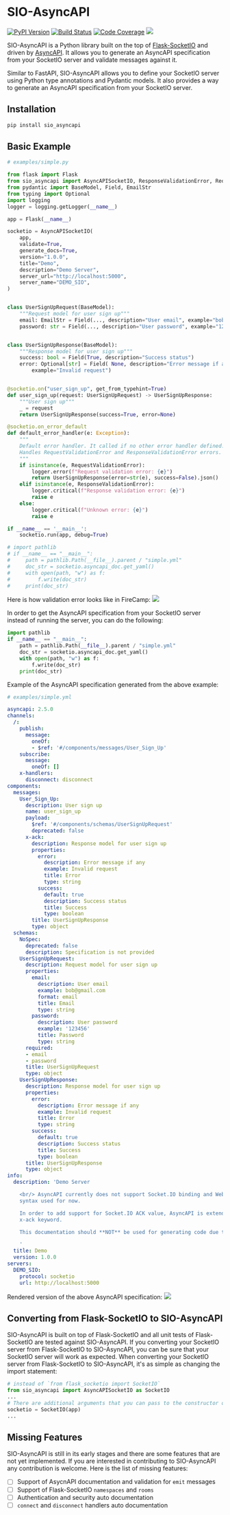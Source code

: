 SIO-AsyncAPI
============

[![PyPI Version][pypi-image]][pypi-url]
[![Build Status][build-image]][build-url]
[![Code Coverage][coverage-image]][coverage-url]
[![][versions-image]][versions-url]

<!-- Badges: -->

[pypi-image]: https://img.shields.io/pypi/v/sio_asyncapi
[pypi-url]: https://pypi.org/project/sio_asyncapi/
[build-image]: https://github.com/daler-rahimov/sio-asyncapi/actions/workflows/python-package.yml/badge.svg
[build-url]: https://github.com/daler-rahimov/sio-asyncapi/actions/workflows/python-package.yml
[coverage-image]: https://codecov.io/gh/daler-rahimov/sio-asyncapi/branch/develop/graph/badge.svg
[coverage-url]: https://app.codecov.io/gh/daler-rahimov/sio-asyncapi
[versions-image]: https://img.shields.io/pypi/pyversions/sio_asyncapi/
[versions-url]: https://pypi.org/project/sio_asyncapi/


SIO-AsyncAPI is a Python library built on the top of [Flask-SocketIO](https://flask-socketio.readthedocs.io/) and driven by [AsyncAPI](https://www.asyncapi.com/). It allows you to generate an AsyncAPI specification from your SocketIO server and validate messages against it.

Similar to FastAPI, SIO-AsyncAPI allows you to define your SocketIO server using Python type annotations and Pydantic models. It also provides a way to generate an AsyncAPI specification from your SocketIO server.


## Installation

```bash
pip install sio_asyncapi
```

## Basic Example

```py
# examples/simple.py

from flask import Flask
from sio_asyncapi import AsyncAPISocketIO, ResponseValidationError, RequestValidationError
from pydantic import BaseModel, Field, EmailStr
from typing import Optional
import logging
logger = logging.getLogger(__name__)

app = Flask(__name__)

socketio = AsyncAPISocketIO(
    app,
    validate=True,
    generate_docs=True,
    version="1.0.0",
    title="Demo",
    description="Demo Server",
    server_url="http://localhost:5000",
    server_name="DEMO_SIO",
)


class UserSignUpRequest(BaseModel):
    """Request model for user sign up"""
    email: EmailStr = Field(..., description="User email", example="bob@gmail.com")
    password: str = Field(..., description="User password", example="123456")


class UserSignUpResponse(BaseModel):
    """Response model for user sign up"""
    success: bool = Field(True, description="Success status")
    error: Optional[str] = Field( None, description="Error message if any",
        example="Invalid request")


@socketio.on("user_sign_up", get_from_typehint=True)
def user_sign_up(request: UserSignUpRequest) -> UserSignUpResponse:
    """User sign up"""
    _ = request
    return UserSignUpResponse(success=True, error=None)

@socketio.on_error_default
def default_error_handler(e: Exception):
    """
    Default error handler. It called if no other error handler defined.
    Handles RequestValidationError and ResponseValidationError errors.
    """
    if isinstance(e, RequestValidationError):
        logger.error(f"Request validation error: {e}")
        return UserSignUpResponse(error=str(e), success=False).json()
    elif isinstance(e, ResponseValidationError):
        logger.critical(f"Response validation error: {e}")
        raise e
    else:
        logger.critical(f"Unknown error: {e}")
        raise e

if __name__ == '__main__':
    socketio.run(app, debug=True)

# import pathlib
# if __name__ == "__main__":
#     path = pathlib.Path(__file__).parent / "simple.yml"
#     doc_str = socketio.asyncapi_doc.get_yaml()
#     with open(path, "w") as f:
#         f.write(doc_str)
#     print(doc_str)

```

Here is how validation error looks like in FireCamp:
![](doc/assets/20221219000309.png)

In order to get the AsyncAPI specification from your SocketIO server instead of running the server, you can do the following:
```python
import pathlib
if __name__ == "__main__":
    path = pathlib.Path(__file__).parent / "simple.yml"
    doc_str = socketio.asyncapi_doc.get_yaml()
    with open(path, "w") as f:
        f.write(doc_str)
    print(doc_str)

```
Example of the AsyncAPI specification generated from the above example:
```yaml
# examples/simple.yml

asyncapi: 2.5.0
channels:
  /:
    publish:
      message:
        oneOf:
        - $ref: '#/components/messages/User_Sign_Up'
    subscribe:
      message:
        oneOf: []
    x-handlers:
      disconnect: disconnect
components:
  messages:
    User_Sign_Up:
      description: User sign up
      name: user_sign_up
      payload:
        $ref: '#/components/schemas/UserSignUpRequest'
        deprecated: false
      x-ack:
        description: Response model for user sign up
        properties:
          error:
            description: Error message if any
            example: Invalid request
            title: Error
            type: string
          success:
            default: true
            description: Success status
            title: Success
            type: boolean
        title: UserSignUpResponse
        type: object
  schemas:
    NoSpec:
      deprecated: false
      description: Specification is not provided
    UserSignUpRequest:
      description: Request model for user sign up
      properties:
        email:
          description: User email
          example: bob@gmail.com
          format: email
          title: Email
          type: string
        password:
          description: User password
          example: '123456'
          title: Password
          type: string
      required:
      - email
      - password
      title: UserSignUpRequest
      type: object
    UserSignUpResponse:
      description: Response model for user sign up
      properties:
        error:
          description: Error message if any
          example: Invalid request
          title: Error
          type: string
        success:
          default: true
          description: Success status
          title: Success
          type: boolean
      title: UserSignUpResponse
      type: object
info:
  description: 'Demo Server

    <br/> AsyncAPI currently does not support Socket.IO binding and Web Socket like
    syntax used for now.

    In order to add support for Socket.IO ACK value, AsyncAPI is extended with with
    x-ack keyword.

    This documentation should **NOT** be used for generating code due to these limitations.

    '
  title: Demo
  version: 1.0.0
servers:
  DEMO_SIO:
    protocol: socketio
    url: http://localhost:5000

```

Rendered version of the above AsyncAPI specification:
![](doc/assets/20221219000543.png)

## Converting from Flask-SocketIO to SIO-AsyncAPI
SIO-AsyncAPI is built on top of Flask-SocketIO and all unit tests of Flask-SocketIO are tested against SIO-AsyncAPI. If you converting your SocketIO server from Flask-SocketIO to SIO-AsyncAPI, you can be sure that your SocketIO server will work as expected. When converting your SocketIO server from Flask-SocketIO to SIO-AsyncAPI, it's as simple as changing the import statement:

```python
# instead of `from flask_socketio import SocketIO`
from sio_asyncapi import AsyncAPISocketIO as SocketIO
...
# There are additional arguments that you can pass to the constructor of AsyncAPISocketIO
socketio = SocketIO(app)
...
```

## Missing Features
SIO-AsyncAPI is still in its early stages and there are some features that are not yet implemented. If you are interested in contributing to SIO-AsyncAPI any contribution is welcome. Here is the list of missing features:

- [ ] Support of AsycnAPI documentation and validation for `emit` messages
- [ ] Support of Flask-SocketIO `namespaces` and `rooms`
- [ ] Authentication and security auto documentation
- [ ] `connect` and `disconnect` handlers auto documentation
